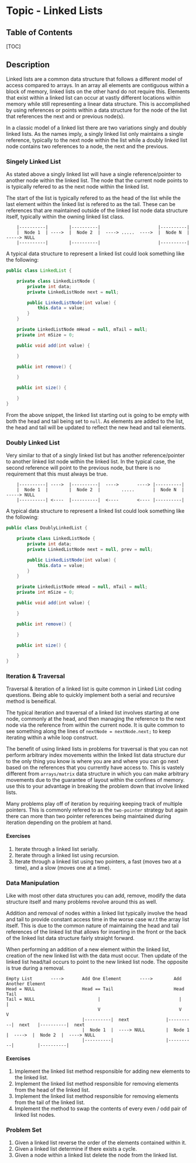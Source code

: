 # Topic - Linked Lists
## Table of Contents
[TOC]

## Description
Linked lists are a common data structure that follows a different model of access compared to arrays.  In an array all elements are contiguous within a block of memory, linked lists on the other hand do not require this.  Elements that exist within a linked list can occur at vastly different locations within memory while still representing a linear data structure.  This is accomplished by using references or points within a data structure for the node of the list that references the next and or previous node(s).

In a classic model of a linked list there are two variations singly and doubly linked lists.  As the names imply, a singly linked list only maintains a single reference, typically to the next node within the list while a doubly linked list node contains two references to a node, the next and the previous.

### Singely Linked List
As stated above a singly linked list will have a single reference/pointer to another node within the linked list.  The node that the current node points to is typically refered to as the next node within the linked list.

The start of the list is typically refered to as the head of the list while the last element within the linked list is refered to as the tail.  These can be references that are maintained outside of the linked list node data structure itself, typically within the owning linked list class.

```
    |----------|        |----------|                      |----------|
    |  Node 1  | ---->  |  Node 2  |  ----> .....  ---->  |  Node N  |  -----> NULL
    |----------|        |----------|                      |----------|
```

A typical data structure to represent a linked list could look something like the following:

```java
public class LinkedList {

    private class LinkedListNode {
        private int data;
        private LinkedListNode next = null;

        public LinkedListNode(int value) {
            this.data = value;
        }
    }

    private LinkedListNode mHead = null, mTail = null;
    private int mSize = 0;

    public void add(int value) {

    }

    public int remove() {

    }

    public int size() {

    }
}
```

From the above snippet, the linked list starting out is going to be empty with both the head and tail being set to `null`.  As elements are added to the list, the head and tail will be updated to reflect the new head and tail elements.

### Doubly Linked List
Very similar to that of a singly linked list but has another reference/pointer to another linked list node within the linked list.  In the typical case, the second reference will point to the previous node, but there is no requirement that this must always be true.

```
    |----------| ---->  |----------|  ---->       ----> |----------|
    |  Node 1  |        |  Node 2  |        .....       |  Node N  |  -----> NULL
    |----------| <----  |----------|  <----       <---- |----------|
```

A typical data structure to represent a linked list could look something like the following:

```java
public class DoublyLinkedList {

    private class LinkedListNode {
        private int data;
        private LinkedListNode next = null, prev = null;

        public LinkedListNode(int value) {
            this.data = value;
        }
    }

    private LinkedListNode mHead = null, mTail = null;
    private int mSize = 0;

    public void add(int value) {

    }

    public int remove() {

    }

    public int size() {

    }
}
```

### Iteration & Traversal
Traversal & iteration of a linked list is quite common in Linked List coding questions.  Being able to quickly implement both a serial and recursive method is beneifical.

The typical iteration and traversal of a linked list involves starting at one node, commonly at the head, and then managing the reference to the next node via the reference from within the current node.  It is quite common to see something along the lines of `nextNode = nextNode.next;` to keep iterating within a while loop construct.

The benefit of using linked lists in problems for traversal is that you can not perform arbitrary index movements within the linked list data structure dur to the only thing you know is where you are and where you can go next based on the references that you currently have access to.  This is vastely different from `arrays/matrix` data structure in which you can make arbitrary movements due to the guarantee of layout within the confines of memory.  use this to your advantage in breaking the problem down that involve linked lists.

Many problems play off of iteration by requiring keeping track of multiple pointers.  This is commonly refered to as the `two-pointer` strategy but again there can more than two pointer references being maintained during iteration depending on the problem at hand.

#### Exercises

1. Iterate through a linked list serially.
1. Iterate through a linked list using recursion.
1. Iterate through a linked list using two pointers, a fast (moves two at a time), and a slow (moves one at a time).

### Data Manipulation
Like with most other data structures you can add, remove, modify the data structure itself and many problems revolve around this as well.

Addition and removal of nodes within a linked list typically involve the head and tail to provide constant access time in the worse case w.r.t the array list itself.  This is due to the common nature of maintaining the head and tail references of the linked list that allows for inserting in the front or the back of the linked list data structure fairly straight forward.

When performing an addition of a new element within the linked list, creation of the new linked list with the data must occur.  Then update of the linked list head/tail occurs to point to the new linked list node.  The opposite is true during a removal.

```
Empty List       ---->       Add One Element       ---->        Add Another Element
Head = NULL                  Head == Tail                       Head                 Tail
Tail = NULL                        |                              |                   |
                                   V                              V                   V
                             |----------|  next              |----------|  next   |----------|  next
                             |  Node 1  |  ----> NULL        |  Node 1  |  ---->  |  Node 2  |  ----> NULL
                             |----------|                    |----------|         |----------|
```

#### Exercises

1. Implement the linked list method responsible for adding new elements to the linked list.
1. Implement the linked list method responsible for removing elements from the head of the linked list.
1. Implement the linked list method responsible for removing elements from the tail of the linked list.
1. Implement the method to swap the contents of every even / odd pair of linked list nodes.

### Problem Set
1. Given a linked list reverse the order of the elements contained within it.
1. Given a linked list determine if there exists a cycle.
1. Given a node within a linked list delete the node from the linked list.